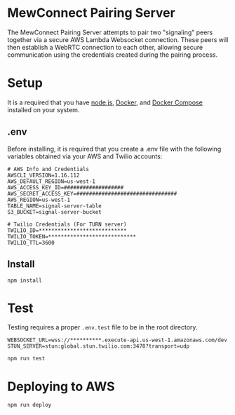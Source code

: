 # MewConnect Pairing Server

The MewConnect Pairing Server attempts to pair two "signaling" peers together via a secure AWS Lambda Websocket connection.
These peers will then establish a WebRTC connection to each other, allowing secure communication using the credentials created during the pairing process.

# Setup

It is a required that you have [node.js](https://nodejs.org/en/), [Docker](https://www.docker.com/), and [Docker Compose](https://docs.docker.com/compose/) installed on your system.

## .env

Before installing, it is required that you create a .env file with the following variables obtained via your AWS and Twilio accounts:

```
# AWS Info and Credentials
AWSCLI_VERSION=1.16.112
AWS_DEFAULT_REGION=us-west-1
AWS_ACCESS_KEY_ID=###################
AWS_SECRET_ACCESS_KEY=################################
AWS_REGION=us-west-1
TABLE_NAME=signal-server-table
S3_BUCKET=signal-server-bucket

# Twilio Credentials (For TURN server)
TWILIO_ID=****************************
TWILIO_TOKEN=****************************
TWILIO_TTL=3600
```

## Install

```
npm install
```

# Test

Testing requires a proper `.env.test` file to be in the root directory.

```
WEBSOCKET_URL=wss://**********.execute-api.us-west-1.amazonaws.com/dev
STUN_SERVER=stun:global.stun.twilio.com:3478?transport=udp
```

```
npm run test
```

# Deploying to AWS

```
npm run deploy
```